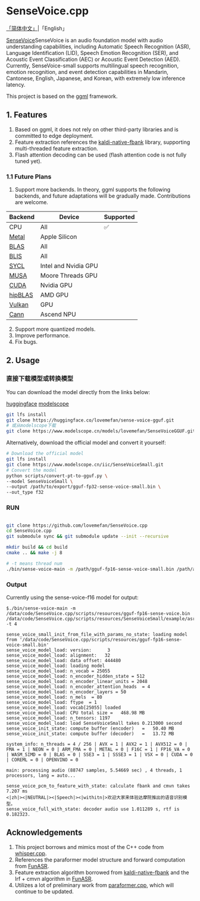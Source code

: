# SenseVoice.cpp

[「简体中文」](./README.md)|「English」


[SenseVoice](https://github.com/FunAudioLLM/SenseVoice)SenseVoice is an audio foundation model with audio understanding capabilities, 
including Automatic Speech Recognition (ASR), Language Identification (LID), Speech Emotion Recognition (SER), 
and Acoustic Event Classification (AEC) or Acoustic Event Detection (AED). 
Currently, SenseVoice-small supports multilingual speech recognition, emotion recognition, and event detection capabilities in 
Mandarin, Cantonese, English, Japanese, and Korean, with extremely low inference latency.

This project is based on the [ggml](https://github.com/ggerganov/ggml) framework.

## 1.  Features

1.	Based on ggml, it does not rely on other third-party libraries and is committed to edge deployment.
2.	Feature extraction references the [kaldi-native-fbank](https://github.com/csukuangfj/kaldi-native-fbank) library, supporting multi-threaded feature extraction.
3.	Flash attention decoding can be used (flash attention code is not fully tuned yet).

### 1.1 Future Plans


1.	Support more backends. In theory, ggml supports the following backends, and future adaptations will be gradually made. Contributions are welcome.

| Backend                                   | Device               | Supported |
|--------------------------------------|----------------------|------|
| CPU                                  | All                  | ✅    |
| [Metal](./docs/build.md#metal-build) | Apple Silicon        |      |   
| [BLAS](./docs/build.md#blas-build)   | All                  |      |
| [BLIS](./docs/backend/BLIS.md)       | All                  |      |
| [SYCL](./docs/backend/SYCL.md)       | Intel and Nvidia GPU |      |
| [MUSA](./docs/build.md#musa)         | Moore Threads GPU    |      |
| [CUDA](./docs/build.md#cuda)         | Nvidia GPU           |      |
| [hipBLAS](./docs/build.md#hipblas)   | AMD GPU              |      |
| [Vulkan](./docs/build.md#vulkan)     | GPU                  |      |
| [Cann](./docs/build.md#vulkan)       | Ascend NPU           |      |


2.	Support more quantized models.
3.	Improve performance.
4.	Fix bugs.

## 2. Usage

### 直接下载模型或转换模型
You can download the model directly from the links below:

[huggingface](https://huggingface.co/lovemefan/sense-voice-gguf)
[modelscope](https://www.modelscope.cn/models/lovemefan/SenseVoiceGGUF)

```bash
git lfs install
git clone https://huggingface.co/lovemefan/sense-voice-gguf.git
# 或从modelscope下载
git clone https://www.modelscope.cn/models/lovemefan/SenseVoiceGGUF.git
```

Alternatively, download the official model and convert it yourself:
```bash
# Download the official model
git lfs install
git clone https://www.modelscope.cn/iic/SenseVoiceSmall.git
# Convert the model
python scripts/convert-pt-to-gguf.py \
--model SenseVoiceSmall \
--output /path/to/export/gguf-fp32-sense-voice-small.bin \
--out_type f32
```

### RUN
```bash

git clone https://github.com/lovemefan/SenseVoice.cpp
cd SenseVoice.cpp
git submodule sync && git submodule update --init --recursive

mkdir build && cd build
cmake .. && make -j 8

# -t means thread num
./bin/sense-voice-main -m /path/gguf-fp16-sense-voice-small.bin /path/asr_example_zh.wav  -t 4
```

### Output

Currently using the sense-voice-f16 model for output:

```
$./bin/sense-voice-main -m /data/code/SenseVoice.cpp/scripts/resources/gguf-fp16-sense-voice.bin /data/code/SenseVoice.cpp/scripts/resources/SenseVoiceSmall/example/asr_example_zh.wav  -t 4

sense_voice_small_init_from_file_with_params_no_state: loading model from '/data/code/SenseVoice.cpp/scripts/resources/gguf-fp16-sense-voice-small.bin'     
sense_voice_model_load: version:      3                                                                                                                     
sense_voice_model_load: alignment:   32 
sense_voice_model_load: data offset: 444480                                                                                                     
sense_voice_model_load: loading model                                                                                                                       
sense_voice_model_load: n_vocab = 25055                                                                                                                     
sense_voice_model_load: n_encoder_hidden_state = 512                                                                                                        
sense_voice_model_load: n_encoder_linear_units = 2048                                                                                                       
sense_voice_model_load: n_encoder_attention_heads  = 4                                                                                                      
sense_voice_model_load: n_encoder_layers = 50                                                                                                               
sense_voice_model_load: n_mels  = 80                                                                                                                        
sense_voice_model_load: ftype  = 1                                                                                                                          
sense_voice_model_load: vocab[25055] loaded 
sense_voice_model_load: CPU total size =   468.98 MB
sense_voice_model_load: n_tensors: 1197
sense_voice_model_load: load SenseVoiceSmall takes 0.213000 second 
sense_voice_init_state: compute buffer (encoder)   =   50.40 MB
sense_voice_init_state: compute buffer (decoder)   =   13.72 MB

system_info: n_threads = 4 / 256 | AVX = 1 | AVX2 = 1 | AVX512 = 0 | FMA = 1 | NEON = 0 | ARM_FMA = 0 | METAL = 0 | F16C = 1 | FP16_VA = 0 | WASM_SIMD = 0 | BLAS = 0 | SSE3 = 1 | SSSE3 = 1 | VSX = 0 | CUDA = 0 | COREML = 0 | OPENVINO = 0

main: processing audio (88747 samples, 5.54669 sec) , 4 threads, 1 processors, lang = auto...

sense_voice_pcm_to_feature_with_state: calculate fbank and cmvn takes 7.207 ms
<|zh|><|NEUTRAL|><|Speech|><|withitn|>欢迎大家来体验达摩院推出的语音识别模型。
sense_voice_full_with_state: decoder audio use 1.011289 s, rtf is 0.182323.
```
## Acknowledgements

1.	This project borrows and mimics most of the C++ code from [whisper.cpp](https://github.com/ggerganov/ggml/blob/master/examples/whisper/whisper.cpp).
2.	References the paraformer model structure and forward computation from [FunASR](https://github.com/alibaba-damo-academy/FunASR).
3.	Feature extraction algorithm borrowed from  [kaldi-native-fbank](https://github.com/csukuangfj/kaldi-native-fbank) and the lrf + cmvn algorithm in [FunASR](https://github.com/alibaba-damo-academy/FunASR/blob/main/runtime/onnxruntime/src/paraformer.cpp#L337C22-L372).
4.	Utilizes a lot of preliminary work from [paraformer.cpp](https://github.com/lovemefan/paraformer.cpp), which will continue to be updated.

